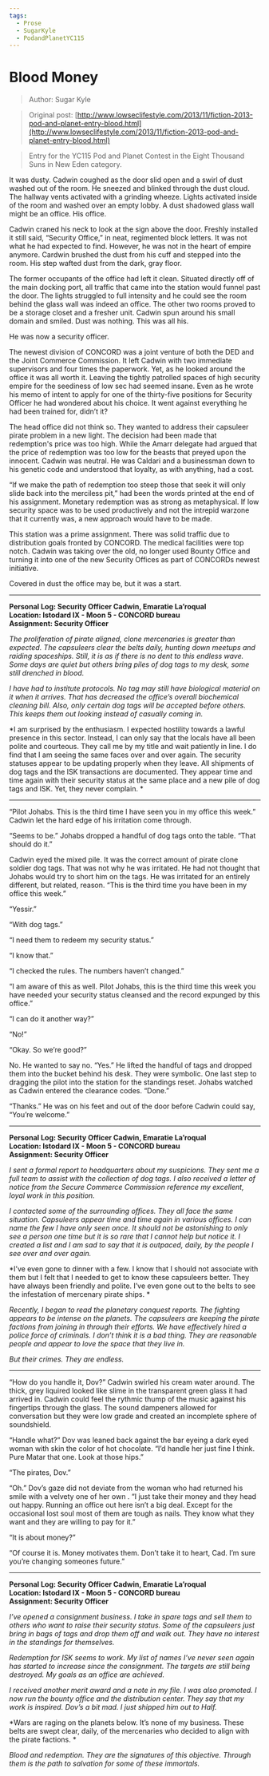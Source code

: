 ```yaml
---
tags:
  - Prose
  - SugarKyle
  - PodandPlanetYC115
---
```


# Blood Money

> Author: Sugar Kyle

> Original post: [http://www.lowseclifestyle.com/2013/11/fiction-2013-pod-and-planet-entry-blood.html](http://www.lowseclifestyle.com/2013/11/fiction-2013-pod-and-planet-entry-blood.html)

> Entry for the YC115 Pod and Planet Contest in the Eight Thousand Suns in New Eden category.


It was dusty. Cadwin coughed as the door slid open and a swirl of dust washed out of the room. He sneezed and blinked through the dust cloud. The hallway vents activated with a grinding wheeze. Lights activated inside of the room and washed over an empty lobby. A dust shadowed glass wall might be an office. His office.

Cadwin craned his neck to look at the sign above the door. Freshly installed it still said, “Security Office,” in neat, regimented block letters. It was not what he had expected to find. However, he was not in the heart of empire anymore. Cardwin brushed the dust from his cuff and stepped into the room. His step wafted dust from the dark, gray floor.

The former occupants of the office had left it clean. Situated directly off of the main docking port, all traffic that came into the station would funnel past the door. The lights struggled to full intensity and he could see the room behind the glass wall was indeed an office. The other two rooms proved to be a storage closet and a fresher unit. Cadwin spun around his small domain and smiled. Dust was nothing. This was all his.

He was now a security officer.

The newest division of CONCORD was a joint venture of both the DED and the Joint Commerce Commission. It left Cadwin with two immediate supervisors and four times the paperwork. Yet, as he looked around the office it was all worth it. Leaving the tightly patrolled spaces of high security empire for the seediness of low sec had seemed insane. Even as he wrote his memo of intent to apply for one of the thirty-five positions for Security Officer he had wondered about his choice. It went against everything he had been trained for, didn’t it?

The head office did not think so. They wanted to address their capsuleer pirate problem in a new light. The decision had been made that redemption's price was too high. While the Amarr delegate had argued that the price of redemption was too low for the beasts that preyed upon the innocent. Cadwin was neutral. He was Caldari and a businessman down to his genetic code and understood that loyalty, as with anything, had a cost.

“If we make the path of redemption too steep those that seek it will only slide back into the merciless pit,” had been the words printed at the end of his assignment. Monetary redemption was as strong as metaphysical. If low security space was to be used productively and not the intrepid warzone that it currently was, a new approach would have to be made.

This station was a prime assignment. There was solid traffic due to distribution goals fronted by CONCORD. The medical facilities were top notch. Cadwin was taking over the old, no longer used Bounty Office and turning it into one of the new Security Offices as part of CONCORDs newest initiative.

Covered in dust the office may be, but it was a start.

***

**Personal Log: Security Officer Cadwin, Emaratie La’roqual<br>Location: Istodard IX - Moon 5 - CONCORD bureau<br>Assignment: Security Officer**

*The proliferation of pirate aligned, clone mercenaries is greater than expected. The capsuleers clear the belts daily, hunting down meetups and raiding spaceships. Still, it is as if there is no dent to this endless wave. Some days are quiet but others bring piles of dog tags to my desk, some still drenched in blood.*

*I have had to institute protocols. No tag may still have biological material on it when it arrives. That has decreased the office’s overall biochemical cleaning bill. Also, only certain dog tags will be accepted before others. This keeps them out looking instead of casually coming in.*

*I am surprised by the enthusiasm. I expected hostility towards a lawful presence in this sector.  Instead, I can only say that the locals have all been polite and courteous. They call me by my title and wait patiently in line. I do find that I am seeing the same faces over and over again. The security statuses appear to be updating properly when they leave. All shipments of dog tags and the ISK transactions are documented. They appear time and time again with their security status at the same place and a new pile of dog tags and ISK. Yet, they never complain. *

***

“Pilot Johabs. This is the third time I have seen you in my office this week.” Cadwin let the hard edge of his irritation come through.

“Seems to be.” Johabs dropped a handful of dog tags onto the table. “That should do it.”

Cadwin eyed the mixed pile. It was the correct amount of pirate clone soldier dog tags. That was not why he was irritated. He had not thought that Johabs would try to short him on the tags. He was irritated for an entirely different, but related, reason. “This is the third time you have been in my office this week.”

“Yessir.”

“With dog tags.”

“I need them to redeem my security status.”

“I know that.”

“I checked the rules. The numbers haven’t changed.”

“I am aware of this as well. Pilot Johabs, this is the third time this week you have needed your security status cleansed and the record expunged by this office.”

“I can do it another way?”

“No!”

“Okay. So we’re good?”

No. He wanted to say no. “Yes.” He lifted the handful of tags and dropped them into the bucket behind his desk. They were symbolic. One last step to dragging the pilot into the station for the standings reset. Johabs watched as Cadwin entered the clearance codes. “Done.”

“Thanks.” He was on his feet and out of the door before Cadwin could say, “You’re welcome.”

***

**Personal Log: Security Officer Cadwin, Emaratie La’roqual<br>Location: Istodard IX - Moon 5 - CONCORD bureau<br>Assignment: Security Officer**

*I sent a formal report to headquarters about my suspicions. They sent me a full team to assist with the collection of dog tags. I also received a letter of notice from the Secure Commerce Commission reference my excellent, loyal work in this position.*

*I contacted some of the surrounding offices. They all face the same situation. Capsuleers appear time and time again in various offices. I can name the few I have only seen once. It should not be astonishing to only see a person one time but it is so rare that I cannot help but notice it. I created a list and I am sad to say that it is outpaced, daily, by the people I see over and over again.*

*I’ve even gone to dinner with a few. I know that I should not associate with them but I felt that I needed to get to know these capsuleers better. They have always been friendly and polite. I’ve even gone out to the belts to see the infestation of mercenary pirate ships. *

*Recently, I began to read the planetary conquest reports. The fighting appears to be intense on the planets. The capsuleers are keeping the pirate factions from joining in through their efforts. We have effectively hired a police force of criminals. I don’t think it is a bad thing. They are reasonable people and appear to love the space that they live in.*

*But their crimes. They are endless.*

***

“How do you handle it, Dov?” Cadwin swirled his cream water around.  The thick, grey liquired looked like slime in the transparent green glass it had arrived in. Cadwin could feel the rythmic thump of the music against his fingertips through the glass. The sound dampeners allowed for conversation but they were low grade and created an incomplete sphere of soundshield.

“Handle what?” Dov was leaned back against the bar eyeing a dark eyed woman with skin the color of hot chocolate. “I’d handle her just fine I think. Pure Matar that one. Look at those hips.”

“The pirates, Dov.”

“Oh.” Dov’s gaze did not deviate from the woman who had returned his smile with a velvety one of her own . “I just take their money and they head out happy. Running an office out here isn’t a big deal. Except for the occasional lost soul most of them are tough as nails. They know what they want and they are willing to pay for it.”

“It is about money?”

“Of course it is. Money motivates them. Don’t take it to heart, Cad. I’m sure you’re changing someones future.”

***

**Personal Log: Security Officer Cadwin, Emaratie La’roqual<br>Location: Istodard IX - Moon 5 - CONCORD bureau<br>Assignment: Security Officer**

*I’ve opened a consignment business. I take in spare tags and sell them to others who want to raise their security status. Some of the capsuleers just bring in bags of tags and drop them off and walk out. They have no interest in the standings for themselves.*

*Redemption for ISK seems to work. My list of names I’ve never seen again has started to increase since the consignment. The targets are still being destroyed. My goals as an office are achieved.*

*I received another merit award and a note in my file. I was also promoted. I now run the bounty office and the distribution center. They say that my work is inspired. Dov’s a bit mad. I just shipped him out to Half.*

*Wars are raging on the planets below. It’s none of my business. These belts are swept clear, daily, of the mercenaries who decided to align with the pirate factions. *

*Blood and redemption. They are the signatures of this objective. Through them is the path to salvation for some of these immortals.*
